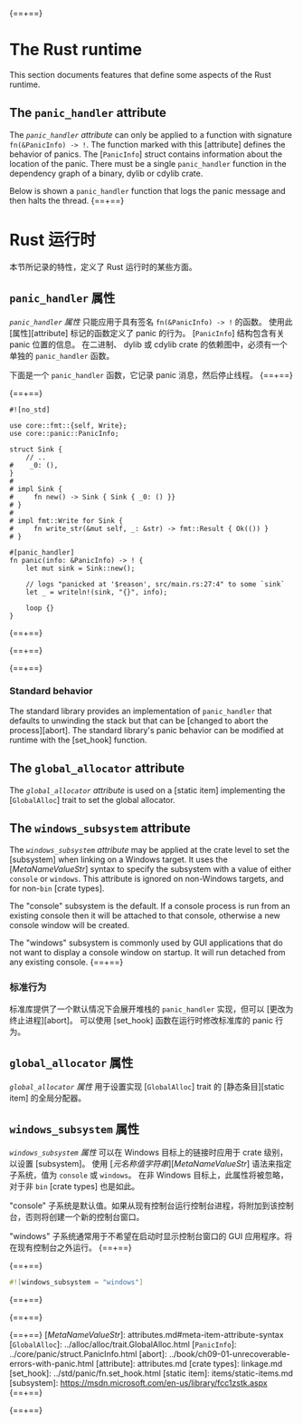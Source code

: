 {==+==}
# The Rust runtime

This section documents features that define some aspects of the Rust runtime.

## The `panic_handler` attribute

The *`panic_handler` attribute* can only be applied to a function with signature
`fn(&PanicInfo) -> !`. The function marked with this [attribute] defines the behavior of panics. The
[`PanicInfo`] struct contains information about the location of the panic. There must be a single
`panic_handler` function in the dependency graph of a binary, dylib or cdylib crate.

Below is shown a `panic_handler` function that logs the panic message and then halts the
thread.
{==+==}
# Rust 运行时

本节所记录的特性，定义了 Rust 运行时的某些方面。

## `panic_handler` 属性

*`panic_handler` 属性* 只能应用于具有签名 `fn(&PanicInfo) -> !` 的函数。
使用此 [属性][attribute] 标记的函数定义了 panic 的行为。
[`PanicInfo`] 结构包含有关 panic 位置的信息。
在二进制、 dylib 或 cdylib crate 的依赖图中，必须有一个单独的 `panic_handler` 函数。

下面是一个 `panic_handler` 函数，它记录 panic 消息，然后停止线程。
{==+==}


{==+==}
<!-- ignore: test infrastructure can't handle no_std -->
```rust,ignore
#![no_std]

use core::fmt::{self, Write};
use core::panic::PanicInfo;

struct Sink {
    // ..
#    _0: (),
}
#
# impl Sink {
#     fn new() -> Sink { Sink { _0: () }}
# }
#
# impl fmt::Write for Sink {
#     fn write_str(&mut self, _: &str) -> fmt::Result { Ok(()) }
# }

#[panic_handler]
fn panic(info: &PanicInfo) -> ! {
    let mut sink = Sink::new();

    // logs "panicked at '$reason', src/main.rs:27:4" to some `sink`
    let _ = writeln!(sink, "{}", info);

    loop {}
}
```
{==+==}

{==+==}


{==+==}
### Standard behavior

The standard library provides an implementation of `panic_handler` that
defaults to unwinding the stack but that can be [changed to abort the
process][abort]. The standard library's panic behavior can be modified at
runtime with the [set_hook] function.

## The `global_allocator` attribute

The *`global_allocator` attribute* is used on a [static item] implementing the
[`GlobalAlloc`] trait to set the global allocator.

## The `windows_subsystem` attribute

The *`windows_subsystem` attribute* may be applied at the crate level to set
the [subsystem] when linking on a Windows target. It uses the
[_MetaNameValueStr_] syntax to specify the subsystem with a value of either
`console` or `windows`. This attribute is ignored on non-Windows targets, and
for non-`bin` [crate types].

The "console" subsystem is the default. If a console process is run from an
existing console then it will be attached to that console, otherwise a new
console window will be created.

The "windows" subsystem is commonly used by GUI applications that do not want to
display a console window on startup. It will run detached from any existing console.
{==+==}
### 标准行为

标准库提供了一个默认情况下会展开堆栈的 `panic_handler` 实现，但可以 [更改为终止进程][abort]。
可以使用 [set_hook] 函数在运行时修改标准库的 panic 行为。

## `global_allocator` 属性

*`global_allocator` 属性* 用于设置实现 [`GlobalAlloc`] trait 的 [静态条目][static item] 的全局分配器。

## `windows_subsystem` 属性

*`windows_subsystem` 属性* 可以在 Windows 目标上的链接时应用于 crate 级别，以设置 [subsystem]。
使用 [_元名称值字符串_][_MetaNameValueStr_] 语法来指定子系统，值为 `console` 或 `windows`。
在非 Windows 目标上，此属性将被忽略，对于非 `bin` [crate types] 也是如此。

"console" 子系统是默认值。如果从现有控制台运行控制台进程，将附加到该控制台，否则将创建一个新的控制台窗口。

"windows" 子系统通常用于不希望在启动时显示控制台窗口的 GUI 应用程序。将在现有控制台之外运行。
{==+==}


{==+==}
```rust
#![windows_subsystem = "windows"]
```
{==+==}

{==+==}


{==+==}
[_MetaNameValueStr_]: attributes.md#meta-item-attribute-syntax
[`GlobalAlloc`]: ../alloc/alloc/trait.GlobalAlloc.html
[`PanicInfo`]: ../core/panic/struct.PanicInfo.html
[abort]: ../book/ch09-01-unrecoverable-errors-with-panic.html
[attribute]: attributes.md
[crate types]: linkage.md
[set_hook]: ../std/panic/fn.set_hook.html
[static item]: items/static-items.md
[subsystem]: https://msdn.microsoft.com/en-us/library/fcc1zstk.aspx
{==+==}

{==+==}